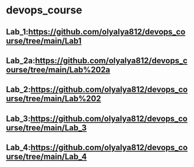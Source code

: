 # devops_course
 ## Lab_1:https://github.com/olyalya812/devops_course/tree/main/Lab1
 ## Lab_2a:https://github.com/olyalya812/devops_course/tree/main/Lab%202a
 ## Lab_2:https://github.com/olyalya812/devops_course/tree/main/Lab%202
 ## Lab_3:https://github.com/olyalya812/devops_course/tree/main/Lab_3
 ## Lab_4:https://github.com/olyalya812/devops_course/tree/main/Lab_4
